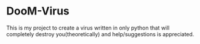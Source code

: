 # DooM-Virus
This is my project to create a virus written in only python that will completely destroy you(theoretically) and help/suggestions is appreciated.
